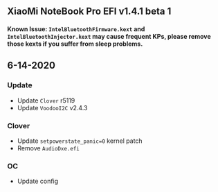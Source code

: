 ## XiaoMi NoteBook Pro EFI v1.4.1 beta 1
#### Known Issue: `IntelBluetoothFirmware.kext` and `IntelBluetoothInjector.kext` may cause frequent KPs, please remove those kexts if you suffer from sleep problems.
## 6-14-2020

### Update
  - Update `Clover` r5119
  - Update `VoodooI2C` v2.4.3

### Clover
  - Update `setpowerstate_panic=0` kernel patch
  - Remove `AudioDxe.efi`

### OC
  - Update config
